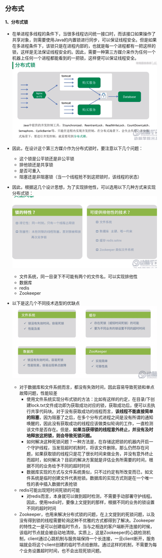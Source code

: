 ## 分布式
#### 1、分布式锁

- 在单进程多线程的条件下，当很多线程访问统一接口时，而该接口如果操作了共享对象，则需要使用Java的内置锁进行同步，可以保证线程安全。但是如果在多进程条件下，该锁只是在进程内部的，也就是每一个进程都有一把这样的锁，这样是无法保证线程安全的。因此，需要一种第三方媒介来作为任何一个机器上任何一个进程都能看到的一把锁，这样便可以保证线程安全。![1565405544531](pictures\为什么要有分布式锁.png)

- 因此，在设计这个第三方媒介作为分布式锁时，要注意以下几个问题：
  - 这个锁是公平锁还是非公平锁
  - 排他锁还是共享锁
  - 是否可重入
  - 阻塞还是非阻塞锁（当一个线程抢不到这把锁时，该线程的状态）
- 因此，根据这几个设计思想，为了实现排他性，可以选用以下几种方式来实现分布式锁：![1565408480561](pictures\分布式锁的可选技术.png)
  - 文件系统，同一目录下不可能有两个的文件名，可以实现排他性
  - 数据库
  - redis
  - Zookeeper
- 以下是这几个不同技术选型的优缺点![1565408683118](pictures\不同分布式锁实现的优缺点.png)
  - 对于数据库和文件系统而言，都没有失效时间，因此容易导致死锁和单点故障问题，性能较差
    - 使用文件系统实现分布式锁的方法：比如有这样的约定，在目录/下创建lock.txt文件成功即为获取成功对应的锁，获取成功后，便可以去执行共享代码块。对于没有获取成功的线程而言，**该线程不能直接简单的阻塞**，因为阻塞了之后，在多个分布式进程之间是没有所谓的通知唤醒的，因此没有获取成功的线程应该做类似轮询的工作，一直检测该文件是否存在。但是，**如果当获得锁的线程意外终止，并没有及时地释放这把锁，则会导致死锁问题。**
    - 如何解决这种死锁问题？一种方法是，在存储这把锁的机器内开启一个守护线程，当发现超时机制时，将该文件删除。那么仍然存在问题，如果获取锁的线程只是花了很长时间来做业务，并没有意外终止而超时，如何解决？目前的解决方案就是评估业务所需要的时间，根据不同的业务给予不同的超时时间
    - 数据库实现的方式与文件系统类似，只不过约定有所改变而已，如文件系统是临时创建文件代表抢锁。数据库的实现方式则是在一个唯一性的表中插入数据代表抢锁
  - redis可能出现短时间死锁的可能
    - 对redis而言，本身就可以做到超时检测，不需要手动部署守护线程。因此，使用redis时，要像上文提到的那样，根据不同的业务的锁设置不同的超时时间
  - Zookeeper，也用来解决分布式锁的问题，在上文提到的死锁问题，以及没有得到锁的线程需要轮询这种不优雅的方式都得到了解决。Zookeeper的特性之一是可以创建临时节点，当与之相连的客户端断开连接的时候，该临时节点就会被自动地清除。实质上，这是Zookeeper的心跳检测机制，client通过心跳机制与服务端保持一个长连接，一旦client断开，服务端就会将这个client创建的临时节点给删除。通过这样的机制，不需要为每个业务设置超时时间，也不会出现死锁问题。
